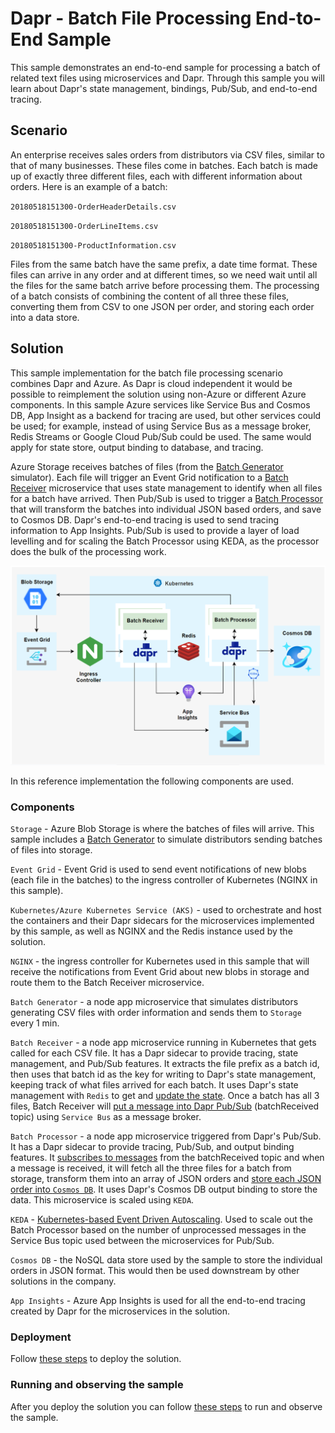 # Dapr - Batch File Processing End-to-End Sample

This sample demonstrates an end-to-end sample for processing a batch of related text files using microservices and Dapr. Through this sample you will learn about Dapr's state management, bindings, Pub/Sub, and end-to-end tracing.

## Scenario

An enterprise receives sales orders from distributors via CSV files, similar to that of many businesses. These files come in batches. Each batch is made up of exactly three different files, each with different information about orders. Here is an example of a batch:

`20180518151300-OrderHeaderDetails.csv`

`20180518151300-OrderLineItems.csv`

`20180518151300-ProductInformation.csv`

Files from the same batch have the same prefix, a date time format. These files can arrive in any order and at different times, so we need wait until all the files for the same batch arrive before processing them. The processing of a batch consists of combining the content of all three these files, converting them from CSV to one JSON per order, and storing each order into a data store.

## Solution

This sample implementation for the batch file processing scenario combines Dapr and Azure. As Dapr is cloud independent it would be possible to reimplement the solution using non-Azure or different Azure components. In this sample Azure services like Service Bus and Cosmos DB, App Insight as a backend for tracing are used, but other services could be used; for example, instead of using Service Bus as a message broker, Redis Streams or Google Cloud Pub/Sub could be used. The same would apply for state store, output binding to database, and tracing.

Azure Storage receives batches of files (from the [Batch Generator](batchGenerator) simulator). Each file will trigger an Event Grid notification to a [Batch Receiver](batchReceiver) microservice that uses state management to identify when all files for a batch have arrived. Then Pub/Sub is used to trigger a [Batch Processor](batchProcessor) that will transform the batches into individual JSON based orders, and save to Cosmos DB. Dapr's end-to-end tracing is used to send tracing information to App Insights. Pub/Sub is used to provide a layer of load levelling and for scaling the Batch Processor using KEDA, as the processor does the bulk of the processing work.

![Solution Diagram](images/solution-diagram.png)

In this reference implementation the following components are used.

### Components

`Storage` - Azure Blob Storage is where the batches of files will arrive. This sample includes a [Batch Generator](batchGenerator) to simulate distributors sending batches of files into storage.

`Event Grid` - Event Grid is used to send event notifications of new blobs (each file in the batches) to the ingress controller of Kubernetes (NGINX in this sample).

`Kubernetes/Azure Kubernetes Service (AKS)` - used to orchestrate and host the containers and their Dapr sidecars for the microservices implemented by this sample, as well as NGINX and the Redis instance used by the solution.

`NGINX` - the ingress controller for Kubernetes used in this sample that will receive the notifications from Event Grid about new blobs in storage and route them to the Batch Receiver microservice.

`Batch Generator` - a node app microservice that simulates distributors generating CSV files with order information and sends them to `Storage` every 1 min.

`Batch Receiver` - a node app microservice running in Kubernetes that gets called for each CSV file. It has a Dapr sidecar to provide tracing, state management, and Pub/Sub features. It extracts the file prefix as a batch id, then uses that batch id as the key for writing to Dapr's state management, keeping track of what files arrived for each batch. It uses Dapr's state management with `Redis` to get and [update the state](batchReceiver/routes/blobAddedHandler.js#L48). Once a batch has all 3 files, Batch Receiver will [put a message into Dapr Pub/Sub](batchReceiver/routes/blobAddedHandler.js#L75) (batchReceived topic) using `Service Bus` as a message broker.

`Batch Processor` - a node app microservice triggered from Dapr's Pub/Sub. It has a Dapr sidecar to provide tracing, Pub/Sub, and output binding features. It [subscribes to messages](batchProcessor/routes/subscribe.js#L9) from the batchReceived topic and when a message is received, it will fetch all the three files for a batch from storage, transform them into an array of JSON orders and [store each JSON order into `Cosmos DB`](batchProcessor/routes/subscribe.js#L41). It uses Dapr's Cosmos DB output binding to store the data. This microservice is scaled using `KEDA`.

`KEDA` - [Kubernetes-based Event Driven Autoscaling](https://github.com/kedacore/keda). Used to scale out the Batch Processor based on the number of unprocessed messages in the Service Bus topic used between the microservices for Pub/Sub.

`Cosmos DB` - the NoSQL data store used by the sample to store the individual orders in JSON format. This would then be used downstream by other solutions in the company.

`App Insights` - Azure App Insights is used for all the end-to-end tracing created by Dapr for the microservices in the solution.

### Deployment

Follow [these steps](deployment.md) to deploy the solution.

### Running and observing the sample

After you deploy the solution you can follow [these steps](observing-sample.md) to run and observe the sample.